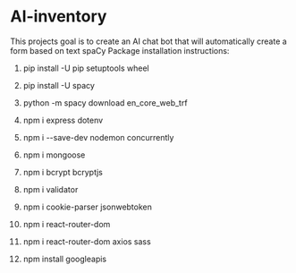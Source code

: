 # AI-inventory
This projects goal is to create an AI chat bot that will automatically create a form based on text
spaCy Package installation instructions: 
1. pip install -U pip setuptools wheel
2. pip install -U spacy
3. python -m spacy download en_core_web_trf

1. npm i express dotenv
2. npm i --save-dev nodemon concurrently
3. npm i mongoose
4. npm i bcrypt bcryptjs
5. npm i validator
6. npm i cookie-parser jsonwebtoken
7. npm i react-router-dom
8. npm i react-router-dom axios sass
9. npm install googleapis

